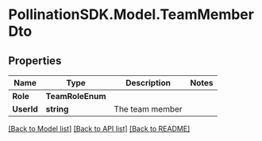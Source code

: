 
# PollinationSDK.Model.TeamMemberDto

## Properties

Name | Type | Description | Notes
------------ | ------------- | ------------- | -------------
**Role** | **TeamRoleEnum** |  | 
**UserId** | **string** | The team member | 

[[Back to Model list]](../README.md#documentation-for-models)
[[Back to API list]](../README.md#documentation-for-api-endpoints)
[[Back to README]](../README.md)


